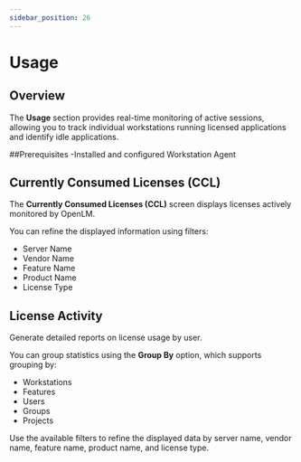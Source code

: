 ```yaml
---
sidebar_position: 26
---
```


# Usage

## Overview

The **Usage** section provides real-time monitoring of active sessions, allowing you to track individual workstations running licensed applications and identify idle applications.

##Prerequisites
-Installed and configured Workstation Agent


## Currently Consumed Licenses (CCL)

The **Currently Consumed Licenses (CCL)** screen displays licenses actively monitored by OpenLM.

You can refine the displayed information using filters:

- Server Name
- Vendor Name
- Feature Name
- Product Name
- License Type

## License Activity

Generate detailed reports on license usage by user.

You can group statistics using the **Group By** option, which supports grouping by:

- Workstations
- Features
- Users
- Groups
- Projects

Use the available filters to refine the displayed data by server name, vendor name, feature name, product name, and license type.

